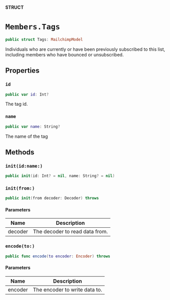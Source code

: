 **STRUCT**

# `Members.Tags`

```swift
public struct Tags: MailchimpModel
```

Individuals who are currently or have been previously subscribed to this list, including members who have bounced or unsubscribed.

## Properties
### `id`

```swift
public var id: Int?
```

The tag id.

### `name`

```swift
public var name: String?
```

The name of the tag

## Methods
### `init(id:name:)`

```swift
public init(id: Int? = nil, name: String? = nil)
```

### `init(from:)`

```swift
public init(from decoder: Decoder) throws
```

#### Parameters

| Name | Description |
| ---- | ----------- |
| decoder | The decoder to read data from. |

### `encode(to:)`

```swift
public func encode(to encoder: Encoder) throws
```

#### Parameters

| Name | Description |
| ---- | ----------- |
| encoder | The encoder to write data to. |